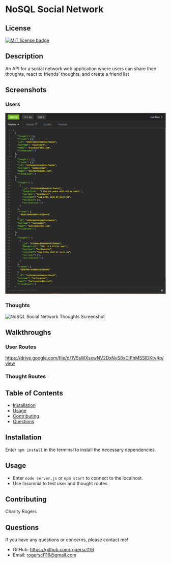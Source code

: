 # NoSQL Social Network

## License
  <a href="https://opensource.org/licenses/MIT"><img src="https://img.shields.io/badge/License-MIT-yellow" alt="MIT license badge"/></a>

## Description
An API for a social network web application where users can share their thoughts, react to friends’ thoughts, and create a friend list

## Screenshots
### Users
![NoSQL Social Network Users Screenshot](./assets/images/user-route.png)
### Thoughts
![NoSQL Social Network Thoughts Screenshot](./public/images/)

## Walkthroughs

### User Routes

https://drive.google.com/file/d/1V5sWXsxwNV2DxNyS8xCiPhMSSIDKty4p/view

### Thought Routes


## Table of Contents
  * [Installation](#installation)
  * [Usage](#usage)
  * [Contributing](#contributing)
  * [Questions](#questions)
        
## Installation
Enter `npm install` in the terminal to install the necessary dependencies.
   
## Usage
- Enter `node server.js` or `npm start` to connect to the localhost.
- Use Insomnia to test user and thought routes.

## Contributing
Charity Rogers

## Questions
If you have any questions or concerns, please contact me!

  - GitHub: https://github.com/rogerscl116
  - Email: rogerscl116@gmail.com
